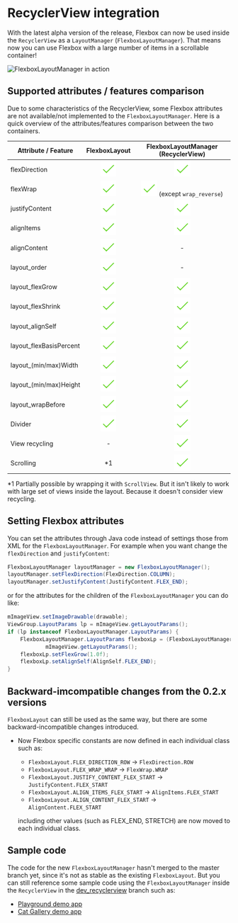 # RecyclerView integration

With the latest alpha version of the release, Flexbox can now be used inside the `RecyclerView`
as a `LayoutManager` (`FlexboxLayoutManager`).
That means now you can use Flexbox with a large number of items in a scrollable container!

![FlexboxLayoutManager in action](/assets/flexbox-layoutmanager.gif)


## Supported attributes / features comparison
Due to some characteristics of the RecyclerView, some Flexbox attributes are not available/not implemented
to the `FlexboxLayoutManager`.
Here is a quick overview of the attributes/features comparison between the two containers.

|Attribute / Feature|FlexboxLayout| FlexboxLayoutManager (RecyclerView)|
| ------- |:-----------:|:----------------------------------:|
|flexDirection|![Check](/assets/pngs/check_green_small.png)|![Check](/assets/pngs/check_green_small.png)|
|flexWrap|![Check](/assets/pngs/check_green_small.png)|![Check](/assets/pngs/check_green_small.png) (except `wrap_reverse`)|
|justifyContent|![Check](/assets/pngs/check_green_small.png)|![Check](/assets/pngs/check_green_small.png)|
|alignItems|![Check](/assets/pngs/check_green_small.png)|![Check](/assets/pngs/check_green_small.png)|
|alignContent|![Check](/assets/pngs/check_green_small.png)| - |
|layout_order|![Check](/assets/pngs/check_green_small.png)| - |
|layout_flexGrow|![Check](/assets/pngs/check_green_small.png)|![Check](/assets/pngs/check_green_small.png)|
|layout_flexShrink|![Check](/assets/pngs/check_green_small.png)|![Check](/assets/pngs/check_green_small.png)|
|layout_alignSelf|![Check](/assets/pngs/check_green_small.png)|![Check](/assets/pngs/check_green_small.png)|
|layout_flexBasisPercent|![Check](/assets/pngs/check_green_small.png)|![Check](/assets/pngs/check_green_small.png)|
|layout_(min/max)Width|![Check](/assets/pngs/check_green_small.png)|![Check](/assets/pngs/check_green_small.png)|
|layout_(min/max)Height|![Check](/assets/pngs/check_green_small.png)|![Check](/assets/pngs/check_green_small.png)|
|layout_wrapBefore|![Check](/assets/pngs/check_green_small.png)|![Check](/assets/pngs/check_green_small.png)|
|Divider|![Check](/assets/pngs/check_green_small.png)|![Check](/assets/pngs/check_green_small.png)|
|View recycling| - |![Check](/assets/pngs/check_green_small.png)|
|Scrolling| *1 |![Check](/assets/pngs/check_green_small.png)|

*1 Partially possible by wrapping it with `ScrollView`. But it isn't likely to work with large set
   of views inside the layout. Because it doesn't consider view recycling.

## Setting Flexbox attributes
You can set the attributes through Java code instead of settings those from XML for the `FlexboxLayoutManager`.
For example when you want change the `flexDirection` and `justifyContent`:

```java
FlexboxLayoutManager layoutManager = new FlexboxLayoutManager();
layoutManager.setFlexDirection(FlexDirection.COLUMN);
layoutManager.setJustifyContent(JustifyContent.FLEX_END);
```

or for the attributes for the children of the `FlexboxLayoutManager` you can do like:

```java
mImageView.setImageDrawable(drawable);
ViewGroup.LayoutParams lp = mImageView.getLayoutParams();
if (lp instanceof FlexboxLayoutManager.LayoutParams) {
    FlexboxLayoutManager.LayoutParams flexboxLp = (FlexboxLayoutManager.LayoutParams)
            mImageView.getLayoutParams();
    flexboxLp.setFlexGrow(1.0f);
    flexboxLp.setAlignSelf(AlignSelf.FLEX_END);
}
```

## Backward-imcompatible changes from the 0.2.x versions
`FlexboxLayout` can still be used as the same way, but there are some backward-incompatible
changes introduced.

* Now Flexbox specific constants are now defined in each individual class such as:
  * `FlexboxLayout.FLEX_DIRECTION_ROW` -> `FlexDirection.ROW`
  * `FlexboxLayout.FLEX_WRAP_WRAP` -> `FlexWrap.WRAP`
  * `FlexboxLayout.JUSTIFY_CONTENT_FLEX_START` -> `JustifyContent.FLEX_START`
  * `FlexboxLayout.ALIGN_ITEMS_FLEX_START` -> `AlignItems.FLEX_START`
  * `FlexboxLayout.ALIGN_CONTENT_FLEX_START` -> `AlignContent.FLEX_START`

  including other values (such as FLEX_END, STRETCH) are now moved to each individual class.

## Sample code
The code for the new `FlexboxLayoutManager` hasn't merged to the master branch yet, since
it's not as stable as the existing `FlexboxLayout`.
But you can still reference some sample code using the `FlexboxLayoutManager` inside the
`RecyclerView` in the [dev_recyclerview](https://github.com/google/flexbox-layout/tree/dev_recyclerview) branch
such as:
  -  [Playground demo app](https://github.com/google/flexbox-layout/tree/dev_recyclerview/demo-playground)
  -  [Cat Gallery demo app](https://github.com/google/flexbox-layout/tree/dev_recyclerview/demo-cat-gallery)

